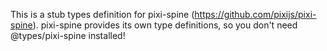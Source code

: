 This is a stub types definition for pixi-spine (https://github.com/pixijs/pixi-spine).
pixi-spine provides its own type definitions, so you don't need @types/pixi-spine installed!